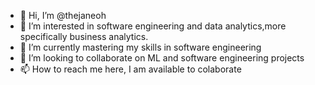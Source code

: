 - 👋 Hi, I’m @thejaneoh
- 👀 I’m interested in software engineering and data analytics,more specifically business analytics.
- 🌱 I’m currently mastering my skills in software engineering
- 💞️ I’m looking to collaborate on ML and software engineering projects
- 📫 How to reach me here, I am available to colaborate

<!---
thejaneOh/thejaneOh is a ✨ special ✨ repository because its `README.md` (this file) appears on your GitHub profile.
You can click the Preview link to take a look at your changes.
--->
